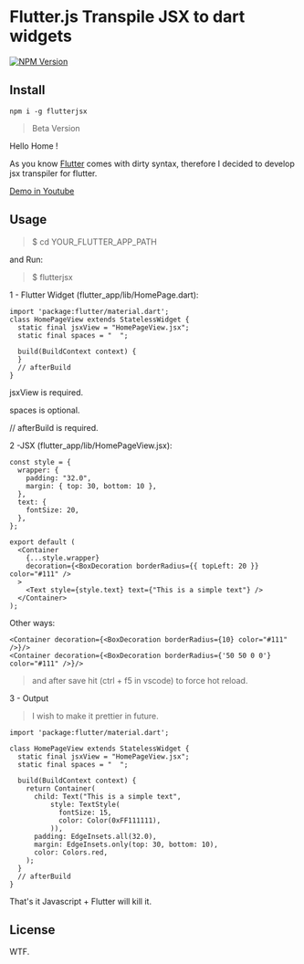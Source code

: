 # Flutter.js Transpile JSX to dart widgets

[![NPM Version][npm-image]][npm-url]

## Install

```
npm i -g flutterjsx
```

> Beta Version

Hello Home !

As you know <a href='https://flutter.dev'>Flutter</a> comes with dirty syntax, therefore I decided to develop jsx transpiler for flutter.

<a href='https://www.youtube.com/watch?v=Oj1JMSurphA'>Demo in Youtube</a> 

## Usage

> $ cd YOUR_FLUTTER_APP_PATH

and Run: 

> $ flutterjsx

1 - Flutter Widget (flutter_app/lib/HomePage.dart):
```
import 'package:flutter/material.dart';
class HomePageView extends StatelessWidget {
  static final jsxView = "HomePageView.jsx";
  static final spaces = "  ";

  build(BuildContext context) {
  }
  // afterBuild
}

```
jsxView is required.

spaces is optional.

// afterBuild is required.

2 -JSX (flutter_app/lib/HomePageView.jsx):
```
const style = {
  wrapper: {
    padding: "32.0",
    margin: { top: 30, bottom: 10 },
  },
  text: {
    fontSize: 20,
  },
};

export default (
  <Container
    {...style.wrapper}
    decoration={<BoxDecoration borderRadius={{ topLeft: 20 }} color="#111" />
  >
    <Text style={style.text} text={"This is a simple text"} />
  </Container>
);
```

Other ways:

```
<Container decoration={<BoxDecoration borderRadius={10} color="#111" />}/>
<Container decoration={<BoxDecoration borderRadius={'50 50 0 0'} color="#111" />}/>

```

> and after save hit (ctrl + f5 in vscode) to force hot reload.


3 - Output

> I wish to make it prettier in future.

```
import 'package:flutter/material.dart';

class HomePageView extends StatelessWidget {
  static final jsxView = "HomePageView.jsx";
  static final spaces = "  ";

  build(BuildContext context) {
    return Container(
      child: Text("This is a simple text",
          style: TextStyle(
            fontSize: 15,
            color: Color(0xFF111111),
          )),
      padding: EdgeInsets.all(32.0),
      margin: EdgeInsets.only(top: 30, bottom: 10),
      color: Colors.red,
    );
  }
  // afterBuild
}

```

That's it Javascript + Flutter will kill it.


[npm-image]: https://img.shields.io/npm/v/flutterjsx.svg?style=flat
[npm-url]: https://www.npmjs.com/package/flutterjsx

## License

WTF.
